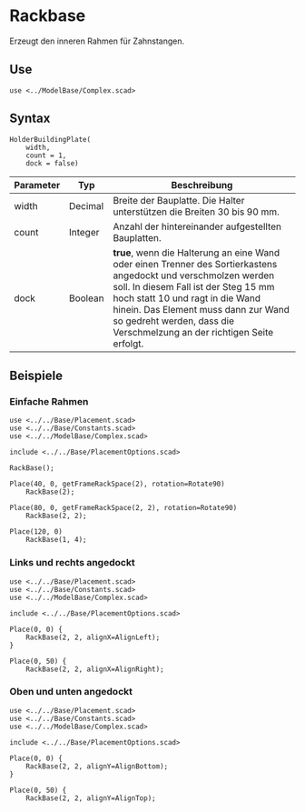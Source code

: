 # Rackbase

Erzeugt den inneren Rahmen für Zahnstangen.

## Use
```
use <../ModelBase/Complex.scad>
```

## Syntax
```
HolderBuildingPlate(
    width, 
    count = 1, 
    dock = false)
```

| Parameter | Typ | Beschreibung |
| ------ | ------ | ------ |
| width | Decimal | Breite der Bauplatte. Die Halter unterstützen die Breiten 30 bis 90 mm. |
| count | Integer | Anzahl der hintereinander aufgestellten Bauplatten. |
| dock | Boolean | __true__, wenn die Halterung an eine Wand oder einen Trenner des Sortierkastens angedockt und verschmolzen werden soll. In diesem Fall ist der Steg 15 mm hoch statt 10 und ragt in die Wand hinein. Das Element muss dann zur Wand so gedreht werden, dass die Verschmelzung an der richtigen Seite erfolgt. |

## Beispiele

### Einfache Rahmen
```
use <../../Base/Placement.scad>
use <../../Base/Constants.scad>
use <../../ModelBase/Complex.scad>

include <../../Base/PlacementOptions.scad>

RackBase();

Place(40, 0, getFrameRackSpace(2), rotation=Rotate90)
    RackBase(2);

Place(80, 0, getFrameRackSpace(2, 2), rotation=Rotate90)
    RackBase(2, 2);

Place(120, 0)
    RackBase(1, 4);
```

### Links und rechts angedockt
```
use <../../Base/Placement.scad>
use <../../Base/Constants.scad>
use <../../ModelBase/Complex.scad>

include <../../Base/PlacementOptions.scad>

Place(0, 0) {
    RackBase(2, 2, alignX=AlignLeft);
}

Place(0, 50) {
    RackBase(2, 2, alignX=AlignRight);
```

### Oben und unten angedockt
```
use <../../Base/Placement.scad>
use <../../Base/Constants.scad>
use <../../ModelBase/Complex.scad>

include <../../Base/PlacementOptions.scad>

Place(0, 0) {
    RackBase(2, 2, alignY=AlignBottom);
}

Place(0, 50) {
    RackBase(2, 2, alignY=AlignTop);
```
